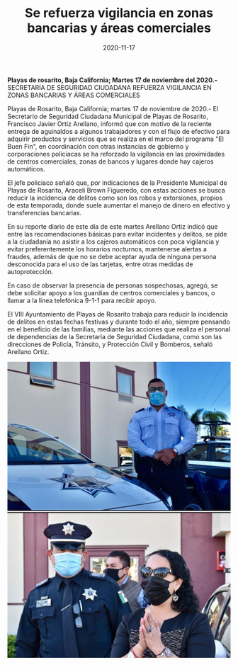 ﻿---
layout: blog
title:  "Se refuerza vigilancia en zonas bancarias y áreas comerciales"
date:   2020-11-17 
categories: rosarito 
permalink: /:categories/:title:output_ext
image: /img/cnr/refuerzo-de-vigilancia.jpg
autor: 
---


**Playas de rosarito, Baja California;  Martes 17 de noviembre del 2020.-** SECRETARÍA DE SEGURIDAD CIUDADANA REFUERZA VIGILANCIA EN ZONAS BANCARIAS Y ÁREAS COMERCIALES


Playas de Rosarito, Baja California; martes 17 de noviembre de 2020.- El Secretario de Seguridad Ciudadana Municipal de Playas de Rosarito, Francisco Javier Ortiz Arellano, informó que con motivo de la reciente entrega de aguinaldos a algunos trabajadores y con el flujo de efectivo para adquirir productos y servicios que se realiza en el marco del programa "El Buen Fin", en coordinación con otras instancias de gobierno y corporaciones policiacas se ha reforzado la vigilancia en las proximidades de centros comerciales, zonas de bancos y lugares donde hay cajeros automáticos.


El jefe policiaco señaló que, por indicaciones de la Presidente Municipal de Playas de Rosarito, Araceli Brown Figueredo, con estas acciones se busca reducir la incidencia de delitos como son los robos y extorsiones, propios de esta temporada, donde suele aumentar el manejo de dinero en efectivo y transferencias bancarias.


En su reporte diario de este día de este martes Arellano Ortiz indicó que entre las recomendaciones básicas para evitar incidentes y delitos, se pide a la ciudadanía no asistir a los cajeros automáticos con poca vigilancia y evitar preferentemente los horarios nocturnos, mantenerse alertas a fraudes, además de que no se debe aceptar ayuda de ninguna persona desconocida para el uso de las tarjetas, entre otras medidas de autoprotección.


En caso de observar la presencia de personas sospechosas, agregó, se debe solicitar apoyo a los guardias de centros comerciales y bancos, o llamar a la línea telefónica 9-1-1 para recibir apoyo.


El VIII Ayuntamiento de Playas de Rosarito trabaja para reducir la incidencia de delitos en estas fechas festivas y durante todo el año, siempre pensando en el beneficio de las familias, mediante las acciones que realiza el personal de dependencias de la Secretaría de Seguridad Ciudadana, como son las direcciones de Policía, Tránsito, y Protección Civil y Bomberos, señaló Arellano Ortiz.

<div id="carouselExampleSlidesOnly" class="carousel slide" data-ride="carousel">
  <div class="carousel-inner">
    <div class="carousel-item active">
       <img class="d-block w-100" src="/img/cnr/refuerzo-de-vigilancia.jpg" loading="lazy"  alt="Se refuerza vigilancia en zonas bancarias y áreas comerciales">
    </div>
    <div class="carousel-item active">
       <img class="d-block w-100" src="/img/cnr/refuerzo-de-vigilancia-2.jpg" loading="lazy"  alt="Se refuerza vigilancia en zonas bancarias y áreas comerciales">
    </div>    
  </div>
</div>